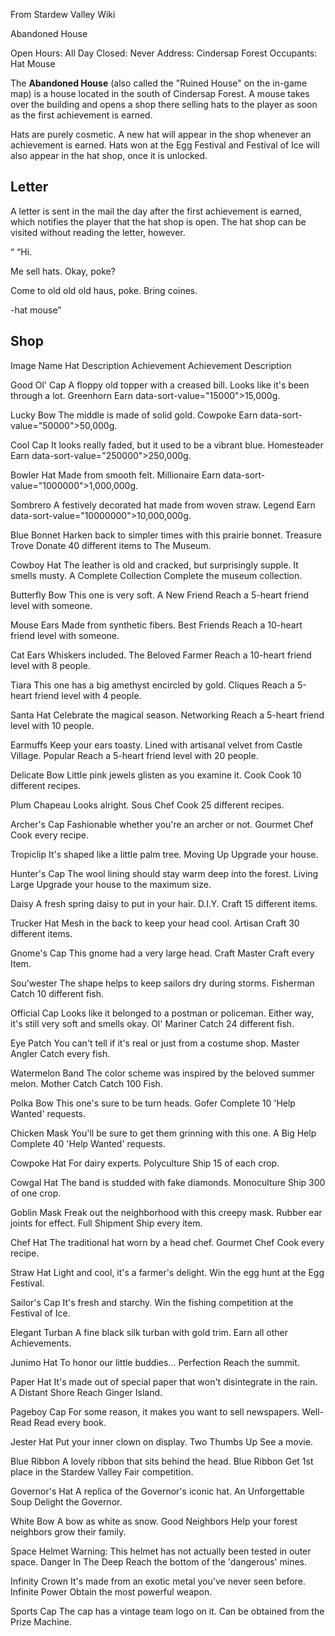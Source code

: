 From Stardew Valley Wiki

Abandoned House

Open Hours: All Day Closed: Never Address: Cindersap Forest Occupants: Hat Mouse

The **Abandoned House** (also called the "Ruined House" on the in-game map) is a house located in the south of Cindersap Forest. A mouse takes over the building and opens a shop there selling hats to the player as soon as the first achievement is earned.

Hats are purely cosmetic. A new hat will appear in the shop whenever an achievement is earned. Hats won at the Egg Festival and Festival of Ice will also appear in the hat shop, once it is unlocked.

## Letter

A letter is sent in the mail the day after the first achievement is earned, which notifies the player that the hat shop is open. The hat shop can be visited without reading the letter, however.

“ “Hi.

Me sell hats. Okay, poke?

Come to old old old haus, poke. Bring coines.

-hat mouse”

## Shop

Image Name Hat Description Achievement Achievement Description

Good Ol' Cap A floppy old topper with a creased bill. Looks like it's been through a lot. Greenhorn Earn data-sort-value="15000"&gt;15,000g.

Lucky Bow The middle is made of solid gold. Cowpoke Earn data-sort-value="50000"&gt;50,000g.

Cool Cap It looks really faded, but it used to be a vibrant blue. Homesteader Earn data-sort-value="250000"&gt;250,000g.

Bowler Hat Made from smooth felt. Millionaire Earn data-sort-value="1000000"&gt;1,000,000g.

Sombrero A festively decorated hat made from woven straw. Legend Earn data-sort-value="10000000"&gt;10,000,000g.

Blue Bonnet Harken back to simpler times with this prairie bonnet. Treasure Trove Donate 40 different items to The Museum.

Cowboy Hat The leather is old and cracked, but surprisingly supple. It smells musty. A Complete Collection Complete the museum collection.

Butterfly Bow This one is very soft. A New Friend Reach a 5-heart friend level with someone.

Mouse Ears Made from synthetic fibers. Best Friends Reach a 10-heart friend level with someone.

Cat Ears Whiskers included. The Beloved Farmer Reach a 10-heart friend level with 8 people.

Tiara This one has a big amethyst encircled by gold. Cliques Reach a 5-heart friend level with 4 people.

Santa Hat Celebrate the magical season. Networking Reach a 5-heart friend level with 10 people.

Earmuffs Keep your ears toasty. Lined with artisanal velvet from Castle Village. Popular Reach a 5-heart friend level with 20 people.

Delicate Bow Little pink jewels glisten as you examine it. Cook Cook 10 different recipes.

Plum Chapeau Looks alright. Sous Chef Cook 25 different recipes.

Archer's Cap Fashionable whether you're an archer or not. Gourmet Chef Cook every recipe.

Tropiclip It's shaped like a little palm tree. Moving Up Upgrade your house.

Hunter's Cap The wool lining should stay warm deep into the forest. Living Large Upgrade your house to the maximum size.

Daisy A fresh spring daisy to put in your hair. D.I.Y. Craft 15 different items.

Trucker Hat Mesh in the back to keep your head cool. Artisan Craft 30 different items.

Gnome's Cap This gnome had a very large head. Craft Master Craft every Item.

Sou'wester The shape helps to keep sailors dry during storms. Fisherman Catch 10 different fish.

Official Cap Looks like it belonged to a postman or policeman. Either way, it's still very soft and smells okay. Ol' Mariner Catch 24 different fish.

Eye Patch You can't tell if it's real or just from a costume shop. Master Angler Catch every fish.

Watermelon Band The color scheme was inspired by the beloved summer melon. Mother Catch Catch 100 Fish.

Polka Bow This one's sure to be turn heads. Gofer Complete 10 'Help Wanted' requests.

Chicken Mask You'll be sure to get them grinning with this one. A Big Help Complete 40 'Help Wanted' requests.

Cowpoke Hat For dairy experts. Polyculture Ship 15 of each crop.

Cowgal Hat The band is studded with fake diamonds. Monoculture Ship 300 of one crop.

Goblin Mask Freak out the neighborhood with this creepy mask. Rubber ear joints for effect. Full Shipment Ship every item.

Chef Hat The traditional hat worn by a head chef. Gourmet Chef Cook every recipe.

Straw Hat Light and cool, it's a farmer's delight. Win the egg hunt at the Egg Festival.

Sailor's Cap It's fresh and starchy. Win the fishing competition at the Festival of Ice.

Elegant Turban A fine black silk turban with gold trim. Earn all other Achievements.

Junimo Hat To honor our little buddies... Perfection Reach the summit.

Paper Hat It's made out of special paper that won't disintegrate in the rain. A Distant Shore Reach Ginger Island.

Pageboy Cap For some reason, it makes you want to sell newspapers. Well-Read Read every book.

Jester Hat Put your inner clown on display. Two Thumbs Up See a movie.

Blue Ribbon A lovely ribbon that sits behind the head. Blue Ribbon Get 1st place in the Stardew Valley Fair competition.

Governor's Hat A replica of the Governor's iconic hat. An Unforgettable Soup Delight the Governor.

White Bow A bow as white as snow. Good Neighbors Help your forest neighbors grow their family.

Space Helmet Warning: This helmet has not actually been tested in outer space. Danger In The Deep Reach the bottom of the 'dangerous' mines.

Infinity Crown It's made from an exotic metal you've never seen before. Infinite Power Obtain the most powerful weapon.

Sports Cap The cap has a vintage team logo on it. Can be obtained from the Prize Machine.